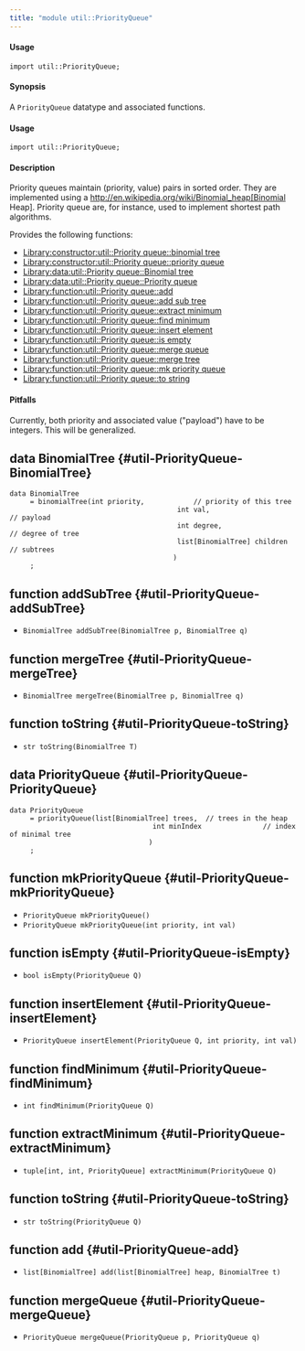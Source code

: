 ```yaml
---
title: "module util::PriorityQueue"
---
```


#### Usage

`import util::PriorityQueue;`



#### Synopsis

A `PriorityQueue` datatype and associated functions.

#### Usage

`import util::PriorityQueue;`

#### Description

Priority queues maintain (priority, value) pairs in sorted order. They are implemented using a
http://en.wikipedia.org/wiki/Binomial_heap[Binomial Heap]. Priority queue are, for instance, used to implement shortest path algorithms.

Provides the following functions:
* [Library:constructor:util::Priority queue::binomial tree](../../Library/util/PriorityQueue.md#util::PriorityQueue-binomialTree)
* [Library:constructor:util::Priority queue::priority queue](../../Library/util/PriorityQueue.md#util::PriorityQueue-priorityQueue)
* [Library:data:util::Priority queue::Binomial tree](../../Library/util/PriorityQueue.md#util::PriorityQueue-BinomialTree)
* [Library:data:util::Priority queue::Priority queue](../../Library/util/PriorityQueue.md#util::PriorityQueue-PriorityQueue)
* [Library:function:util::Priority queue::add](../../Library/util/PriorityQueue.md#util::PriorityQueue-add)
* [Library:function:util::Priority queue::add sub tree](../../Library/util/PriorityQueue.md#util::PriorityQueue-addSubTree)
* [Library:function:util::Priority queue::extract minimum](../../Library/util/PriorityQueue.md#util::PriorityQueue-extractMinimum)
* [Library:function:util::Priority queue::find minimum](../../Library/util/PriorityQueue.md#util::PriorityQueue-findMinimum)
* [Library:function:util::Priority queue::insert element](../../Library/util/PriorityQueue.md#util::PriorityQueue-insertElement)
* [Library:function:util::Priority queue::is empty](../../Library/util/PriorityQueue.md#util::PriorityQueue-isEmpty)
* [Library:function:util::Priority queue::merge queue](../../Library/util/PriorityQueue.md#util::PriorityQueue-mergeQueue)
* [Library:function:util::Priority queue::merge tree](../../Library/util/PriorityQueue.md#util::PriorityQueue-mergeTree)
* [Library:function:util::Priority queue::mk priority queue](../../Library/util/PriorityQueue.md#util::PriorityQueue-mkPriorityQueue)
* [Library:function:util::Priority queue::to string](../../Library/util/PriorityQueue.md#util::PriorityQueue-toString)

#### Pitfalls

Currently, both priority and associated value ("payload") have to be integers. This will be generalized.


## data BinomialTree {#util-PriorityQueue-BinomialTree}

```rascal
data BinomialTree  
     = binomialTree(int priority,            // priority of this tree
                                         int val,                     // payload
                                         int degree,                  // degree of tree
                                         list[BinomialTree] children  // subtrees
                                        )
     ;
```

## function addSubTree {#util-PriorityQueue-addSubTree}

* ``BinomialTree addSubTree(BinomialTree p, BinomialTree q)``

## function mergeTree {#util-PriorityQueue-mergeTree}

* ``BinomialTree mergeTree(BinomialTree p, BinomialTree q)``

## function toString {#util-PriorityQueue-toString}

* ``str toString(BinomialTree T)``

## data PriorityQueue {#util-PriorityQueue-PriorityQueue}

```rascal
data PriorityQueue  
     = priorityQueue(list[BinomialTree] trees,  // trees in the heap
                                   int minIndex               // index of minimal tree
                                  )
     ;
```

## function mkPriorityQueue {#util-PriorityQueue-mkPriorityQueue}

* ``PriorityQueue mkPriorityQueue()``
* ``PriorityQueue mkPriorityQueue(int priority, int val)``

## function isEmpty {#util-PriorityQueue-isEmpty}

* ``bool isEmpty(PriorityQueue Q)``

## function insertElement {#util-PriorityQueue-insertElement}

* ``PriorityQueue insertElement(PriorityQueue Q, int priority, int val)``

## function findMinimum {#util-PriorityQueue-findMinimum}

* ``int findMinimum(PriorityQueue Q)``

## function extractMinimum {#util-PriorityQueue-extractMinimum}

* ``tuple[int, int, PriorityQueue] extractMinimum(PriorityQueue Q)``

## function toString {#util-PriorityQueue-toString}

* ``str toString(PriorityQueue Q)``

## function add {#util-PriorityQueue-add}

* ``list[BinomialTree] add(list[BinomialTree] heap, BinomialTree t)``

## function mergeQueue {#util-PriorityQueue-mergeQueue}

* ``PriorityQueue mergeQueue(PriorityQueue p, PriorityQueue q)``

